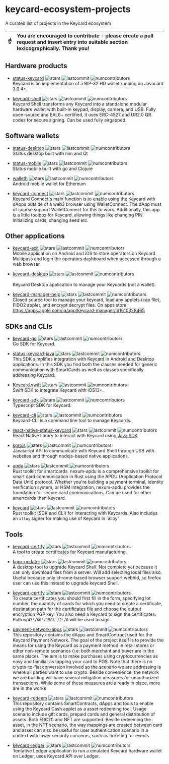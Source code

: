 
# keycard-ecosystem-projects
A curated list of projects in the Keycard ecosystem

| :point_up:    | You are encouraged to contribute - please create a pull request and insert entry into suitable section **lexicographically**. Thank you! |
|---------------|:------------------------|

## Hardware products 

- [status-keycard](https://github.com/keycard-tech/status-keycard) ![stars](https://img.shields.io/github/stars/keycard-tech/status-keycard.svg?style=social) ![lastcommit](https://img.shields.io/github/last-commit/keycard-tech/status-keycard.svg) ![numcontributors](https://img.shields.io/github/contributors-anon/keycard-tech/status-keycard.svg)  
Keycard is an implementation of a BIP-32 HD wallet running on Javacard 3.0.4+.

- [keycard-shell](https://github.com/keycard-tech/keycard-shell) ![stars](https://img.shields.io/github/stars/keycard-tech/keycard-shell.svg?style=social) ![lastcommit](https://img.shields.io/github/last-commit/keycard-tech/keycard-shell.svg) ![numcontributors](https://img.shields.io/github/contributors-anon/keycard-tech/keycard-shell.svg)  
Keycard Shell transforms any Keycard into a standalone modular hardware wallet with built-in keypad, display, camera, and USB. Fully open-source and EAL6+ certified, it uses ERC-4527 and UR2.0 QR codes for secure signing. Can be used fully airgapped.

## Software wallets 

- [status-desktop](https://github.com/status-im/status-desktop) ![stars](https://img.shields.io/github/stars/status-im/status-desktop.svg?style=social) ![lastcommit](https://img.shields.io/github/last-commit/status-im/status-desktop.svg) ![numcontributors](https://img.shields.io/github/contributors-anon/status-im/status-desktop.svg)  
Status desktop built with nim and Qt

- [status-mobile](https://github.com/status-im/status-mobile) ![stars](https://img.shields.io/github/stars/status-im/status-mobile.svg?style=social) ![lastcommit](https://img.shields.io/github/last-commit/status-im/status-mobile.svg) ![numcontributors](https://img.shields.io/github/contributors-anon/status-im/status-mobile.svg)  
Status mobile built with go and Clojure 

- [walleth](https://github.com/walleth/walleth) ![stars](https://img.shields.io/github/stars/walleth/walleth.svg?style=social) ![lastcommit](https://img.shields.io/github/last-commit/walleth/walleth.svg) ![numcontributors](https://img.shields.io/github/contributors-anon/walleth/walleth.svg)  
Android mobile wallet for Ethereum

- [keycard-connect](https://github.com/keycard-tech/keycard-connect) ![stars](https://img.shields.io/github/stars/keycard-tech/keycard-connect.svg?style=social) ![lastcommit](https://img.shields.io/github/last-commit/keycard-tech/keycard-connect.svg) ![numcontributors](https://img.shields.io/github/contributors-anon/keycard-tech/keycard-connect.svg)  
Keycard Connect's main function is to enable using the Keycard with dApps outside of a web3 browser using WalletConnect. The dApp must of course support WalletConnect for this to work. Additionally, this app is a little toolbox for Keycard, allowing things like changing PIN, initializing cards, changing seed etc.


## Other applications 

- [keycard-exit](https://github.com/keycard-tech/keycard-exit) ![stars](https://img.shields.io/github/stars/keycard-tech/keycard-exit.svg?style=social) ![lastcommit](https://img.shields.io/github/last-commit/keycard-tech/keycard-exit.svg) ![numcontributors](https://img.shields.io/github/contributors-anon/keycard-tech/keycard-exit.svg)  
Mobile application on Android and iOS to store operators on Keycard Multipass and login the operators dashboard when accessed through a web browser.

- [keycard-desktop](https://github.com/choppu/keycard-desktop) ![stars](https://img.shields.io/github/stars/choppu/keycard-desktop.svg?style=social) ![lastcommit](https://img.shields.io/github/last-commit/choppu/keycard-desktop.svg) ![numcontributors](https://img.shields.io/github/contributors-anon/choppu/keycard-desktop.svg)  
  <br>
Keycard Desktop application to manage your Keycards (not a wallet). 

- [keycard-manager-help](https://github.com/rkreutz/keycard-manager-help/) ![stars](https://img.shields.io/github/stars/rkreutz/keycard-manager-help.svg?style=social) ![lastcommit](https://img.shields.io/github/last-commit/rkreutz/keycard-manager-help.svg) ![numcontributors](https://img.shields.io/github/contributors-anon/rkreutz/keycard-manager-help.svg)  
Closed source tool to manage your keycard, load any applets (cap file), FIDO2 applet, and encrypt decrypt files. On apps store: https://apps.apple.com/iq/app/keycard-manager/id1610328465



## SDKs and CLIs

- [keycard-go](https://github.com/keycard-tech/keycard-go) ![stars](https://img.shields.io/github/stars/keycard-tech/keycard-go.svg?style=social) ![lastcommit](https://img.shields.io/github/last-commit/keycard-tech/keycard-go.svg) ![numcontributors](https://img.shields.io/github/contributors-anon/keycard-tech/keycard-go.svg)  
Go SDK for Keycard.

- [status-keycard-java](https://github.com/keycard-tech/status-keycard-java) ![stars](https://img.shields.io/github/stars/keycard-tech/status-keycard-java.svg?style=social) ![lastcommit](https://img.shields.io/github/last-commit/keycard-tech/status-keycard-java.svg) ![numcontributors](https://img.shields.io/github/contributors-anon/keycard-tech/status-keycard-java.svg)  
This SDK simplifies integration with Keycard in Android and Desktop applications. In this SDK you find both the classes needed for generic communication with SmartCards as well as classes specifically addressing Keycard.

- [Keycard.swift](https://github.com/keycard-tech/Keycard.swift) ![stars](https://img.shields.io/github/stars/keycard-tech/Keycard.swift.svg?style=social) ![lastcommit](https://img.shields.io/github/last-commit/keycard-tech/Keycard.swift.svg) ![numcontributors](https://img.shields.io/github/contributors-anon/keycard-tech/Keycard.swift.svg)  
Swift SDK to integrate Keycard with iOS13+.

- [keycard-sdk](https://github.com/choppu/keycard-sdk) ![stars](https://img.shields.io/github/stars/choppu/keycard-sdk.svg?style=social) ![lastcommit](https://img.shields.io/github/last-commit/choppu/keycard-sdk.svg) ![numcontributors](https://img.shields.io/github/contributors-anon/choppu/keycard-sdk.svg)  
Typescript SDK for Keycard.

- [keycard-cli](https://github.com/keycard-tech/keycard-cli) ![stars](https://img.shields.io/github/stars/keycard-tech/keycard-cli.svg?style=social) ![lastcommit](https://img.shields.io/github/last-commit/keycard-tech/keycard-cli.svg) ![numcontributors](https://img.shields.io/github/contributors-anon/keycard-tech/keycard-cli.svg)  
Keycard-CLI is a command line tool to manage Keycards.

- [react-native-status-keycard](https://github.com/keycard-tech/react-native-status-keycard) ![stars](https://img.shields.io/github/stars/keycard-tech/react-native-status-keycard.svg?style=social) ![lastcommit](https://img.shields.io/github/last-commit/keycard-tech/react-native-status-keycard.svg) ![numcontributors](https://img.shields.io/github/contributors-anon/keycard-tech/react-native-status-keycard.svg)  
React Native library to interact with Keycard using [Java SDK](https://github.com/status-im/status-keycard-java)

- [kprojs](https://github.com/choppu/kprojs) ![stars](https://img.shields.io/github/stars/choppu/kprojs.svg?style=social) ![lastcommit](https://img.shields.io/github/last-commit/choppu/kprojs.svg) ![numcontributors](https://img.shields.io/github/contributors-anon/choppu/kprojs.svg)  
Javascript API to communicate with Keycard Shell through USB with websites and through nodejs-based native applications.

- [apdu](https://github.com/nxm-rs/apdu) ![stars](https://img.shields.io/github/stars/nxm-rs/apdu.svg?style=social) ![lastcommit](https://img.shields.io/github/last-commit/nxm-rs/apdu.svg) ![numcontributors](https://img.shields.io/github/contributors-anon/nxm-rs/apdu.svg)  
Rust toolkit for smartcards. nexum-apdu is a comprehensive toolkit for smart card communication in Rust using the APDU (Application Protocol Data Unit) protocol. Whether you're building a payment terminal, identity verification system, or HSM integration, nexum-apdu provides the foundation for secure card communications. Can be used for other smartcards than Keycard.

- [keycard](https://github.com/nxm-rs/keycard) ![stars](https://img.shields.io/github/stars/nxm-rs/keycard.svg?style=social) ![lastcommit](https://img.shields.io/github/last-commit/nxm-rs/keycard.svg) ![numcontributors](https://img.shields.io/github/contributors-anon/nxm-rs/keycard.svg)   
Rust toolkit (SDK and CLI) for interacting with Keycards. Also includes an `alloy` signer for making use of Keycard in `alloy'

## Tools 

- [keycard-certify](https://github.com/keycard-tech/keycard-certify) ![stars](https://img.shields.io/github/stars/keycard-tech/keycard-certify.svg?style=social) ![lastcommit](https://img.shields.io/github/last-commit/keycard-tech/keycard-certify.svg) ![numcontributors](https://img.shields.io/github/contributors-anon/keycard-tech/keycard-certify.svg)  
A tool to create certificates for Keycard manufacturing.

- [kpro-updater](https://github.com/choppu/kpro-updater) ![stars](https://img.shields.io/github/stars/choppu/kpro-updater.svg?style=social) ![lastcommit](https://img.shields.io/github/last-commit/choppu/kpro-updater.svg) ![numcontributors](https://img.shields.io/github/contributors-anon/choppu/kpro-updater.svg)  
A desktop tool to upgrade Keycard Shell. Not complete yet because it can only download files from a server. Will add selecting local files also. Useful because only chrome-based browser support webhid, so firefox user can use this instead to upgrade keycard Shell. 

- [keycard-certify](https://github.com/keycard-tech/keycard-certify) ![stars](https://img.shields.io/github/stars/keycard-tech/keycard-certify.svg?style=social) ![lastcommit](https://img.shields.io/github/last-commit/keycard-tech/keycard-certify.svg) ![numcontributors](https://img.shields.io/github/contributors-anon/keycard-tech/keycard-certify.svg)  
To create certificates you should first fill in the form, specifying lot number, the quantity of cards for which you need to create a certificate, destination path for the certificates file and choose the output encryption PGP key. You also need a Keycard to sign the certificates. Path `m/43'/60'/1581'/2'/0` will be used to sign.

- [payment-network-apps](https://github.com/keycard-tech/payment-network-apps) ![stars](https://img.shields.io/github/stars/keycard-tech/payment-network-apps.svg?style=social) ![lastcommit](https://img.shields.io/github/last-commit/keycard-tech/payment-network-apps.svg) ![numcontributors](https://img.shields.io/github/contributors-anon/keycard-tech/payment-network-apps.svg)  
This repository contains the dApps and SmartContract used for the Keycard Payment Network. The goal of the project itself is to provide the means for using the Keycard as a payment method in retail stores or other non-remote scenarios (i.e: both merchant and buyer are in the same place). The aim is to make purchases using cryptocurrencies as easy and familiar as tapping your card to POS. Note that there is no crypto-to-fiat conversion involved so the scenario we are addressing is where all parties want to use crypto. Beside convenience, the network we are building will have several mitigation measures for unauthorized transactions. While some of these measures are already in place, more are in the works

- [keycard-redeem](https://github.com/keycard-tech/keycard-redeem) ![stars](https://img.shields.io/github/stars/keycard-tech/keycard-redeem.svg?style=social) ![lastcommit](https://img.shields.io/github/last-commit/keycard-tech/keycard-redeem.svg) ![numcontributors](https://img.shields.io/github/contributors-anon/keycard-tech/keycard-redeem.svg)  
This repository contains SmartContracts, dApps and tools to enable using the Keycard Cash applet as a asset redeeming tool. Usage scenario include gift cards, prepaid cards and general distribution of assets. Both ERC20 and NFT are supported. Beside redeeming the asset, in the NFT scenario, the way mappings are created between card and asset can also be useful for user authentication scenario in a context with lower security concerns, such as ticketing for events

- [keycard-ledger](https://github.com/keycard-tech/keycard-ledger) ![stars](https://img.shields.io/github/stars/keycard-tech/keycard-ledger.svg?style=social) ![lastcommit](https://img.shields.io/github/last-commit/keycard-tech/keycard-ledger.svg) ![numcontributors](https://img.shields.io/github/contributors-anon/keycard-tech/keycard-ledger.svg)  
Tentative Ledger application to run a emulated Keycard hardware wallet on Ledger, uses Keycard API over Ledger.
